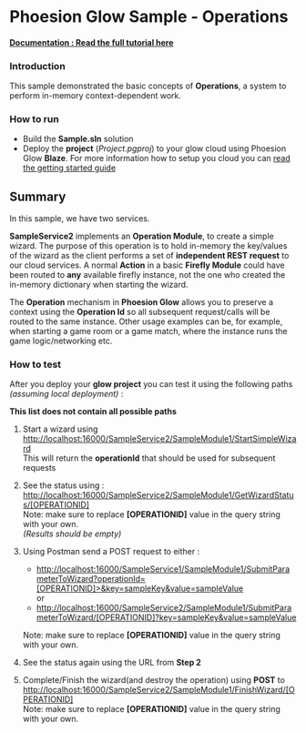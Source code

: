 # Phoesion Glow Sample - Operations


#### [Documentation : Read the full tutorial here](https://glow-docs.phoesion.com/tutorials/Operations.html)


### Introduction
This sample demonstrated the basic concepts of **Operations**, a system to perform in-memory context-dependent work.


### How to run
- Build the **Sample.sln** solution
- Deploy the **project** (*Project.pgproj*) to your glow cloud using Phoesion Glow **Blaze**. For more information how to setup you cloud you can [read the getting started guide](https://glow-docs.phoesion.com/getting_started/DevMachine_Setup.html)


## Summary
In this sample, we have two services.

 **SampleService2** implements an **Operation Module**, to create a simple wizard.
 The purpose of this operation is to hold in-memory the key/values of the wizard as the client performs a set of **independent REST request** to our cloud services. A normal **Action** in a basic **Firefly Module** could have been routed to **any** available firefly instance, not the one who created the in-memory dictionary when starting the wizard.

 The **Operation** mechanism in **Phoesion Glow** allows you to preserve a context using the **Operation Id** so all subsequent request/calls will be routed to the same instance. Other usage examples can be, for example, when starting a game room or a game match, where the instance runs the game logic/networking etc.


### How to test
After you deploy your **glow project** you can test it using the following paths *(assuming local deployment)* :

**This list does not contain all possible paths**

1. Start a wizard using [http://localhost:16000/SampleService2/SampleModule1/StartSimpleWizard](http://localhost:16000/SampleService2/SampleModule1/StartSimpleWizard) \
   This will return the **operationId** that should be used for subsequent requests

2. See the status using : [http://localhost:16000/SampleService2/SampleModule1/GetWizardStatus/[OPERATIONID]](http://localhost:16000/SampleService2/SampleModule1/GetWizardStatus/[OPERATIONID]) \
   Note: make sure to replace **[OPERATIONID]** value in the query string with your own. \
   *(Results should be empty)*

3. Using Postman send a POST request to either :
   - [http://localhost:16000/SampleService1/SampleModule1/SubmitParameterToWizard?operationId=[OPERATIONID]>&key=sampleKey&value=sampleValue](http://localhost:16000/SampleService1/SampleModule1/SubmitParameterToWizard?operationId=[OPERATIONID]>&key=sampleKey&value=sampleValue)\
    or
   - [http://localhost:16000/SampleService2/SampleModule1/SubmitParameterToWizard/[OPERATIONID]?key=sampleKey&value=sampleValue](http://localhost:16000/SampleService2/SampleModule1/SubmitParameterToWizard/[OPERATIONID]?key=sampleKey&value=sampleValue)

   Note: make sure to replace **[OPERATIONID]** value in the query string with your own.

4. See the status again using the URL from **Step 2**

5. Complete/Finish the wizard(and destroy the operation) using **POST** to [http://localhost:16000/SampleService2/SampleModule1/FinishWizard/[OPERATIONID]](http://localhost:16000/SampleService2/SampleModule1/FinishWizard/[OPERATIONID]) \
   Note: make sure to replace **[OPERATIONID]** value in the query string with your own.



